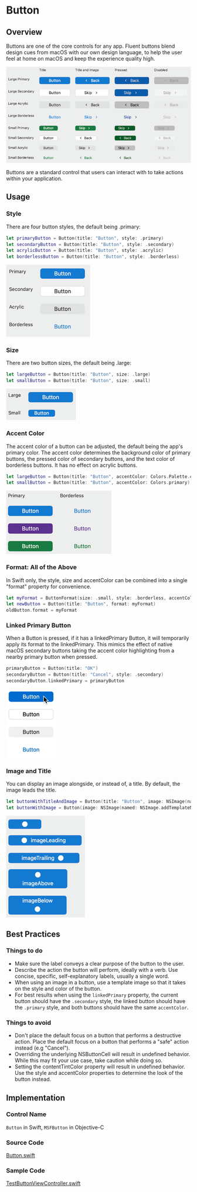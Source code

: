 # Button

## Overview
Buttons are one of the core controls for any app.  Fluent buttons blend design cues from macOS with our own design language, to help the user feel at home on macOS and keep the experience quality high.

![ButtonViews.png](.attachments/ButtonViews.png)

Buttons are a standard control that users can interact with to take actions within your application.

## Usage
### Style
There are four button styles, the default being .primary:
```Swift
let primaryButton = Button(title: "Button", style: .primary)
let secondaryButton = Button(title: "Button", style: .secondary)
let acrylicButton = Button(title: "Button", style: .acrylic)
let borderlessButton = Button(title: "Button", style: .borderless)
```
![ButtonStyles.png](.attachments/ButtonStyles.png)

### Size
There are two button sizes, the default being .large:
```Swift
let largeButton = Button(title: "Button", size: .large)
let smallButton = Button(title: "Button", size: .small)
```
![ButtonSizes.png](.attachments/ButtonSizes.png)

### Accent Color
The accent color of a button can be adjusted, the default being the app's primary color.  The accent color determines the background color of primary buttons, the pressed color of secondary buttons, and the text color of borderless buttons.  It has no effect on acrylic buttons.
```Swift
let largeButton = Button(title: "Button", accentColor: Colors.Palette.communicationBlue.color)
let smallButton = Button(title: "Button", accentColor: Colors.primary)
```
![ButtonAccentColors.png](.attachments/ButtonAccentColors.png)

### Format: All of the Above
In Swift only, the style, size and accentColor can be combined into a single "format" property for convenience.
```Swift
let myFormat = ButtonFormat(size: .small, style: .borderless, accentColor: Colors.Palette.blueMagenta30.color)
let newButton = Button(title: "Button", format: myFormat)
oldButton.format = myFormat
```

### Linked Primary Button
When a Button is pressed, if it has a linkedPrimary Button, it will temporarily apply its format to the linkedPrimary.  This mimics the effect of native macOS secondary buttons taking the accent color highlighting from a nearby primary button when pressed.
```Swift
primaryButton = Button(title: "OK")
secondaryButton = Button(title: "Cancel", style: .secondary)
secondaryButton.linkedPrimary = primaryButton
```
![ButtonLinkedPrimary.gif](.attachments/ButtonLinkedPrimary.gif)

### Image and Title
You can display an image alongside, or instead of, a title.  By default, the image leads the title.
```Swift
let buttonWithTitleAndImage = Button(title: "Button", image: NSImage(named: NSImage.addTemplateName)!, imagePosition: .imageTrailing)
let buttonWithImage = Button(image: NSImage(named: NSImage.addTemplateName)!)
```
![ButtonImagePositions.png](.attachments/ButtonImagePositions.png)

## Best Practices
### Things to do
- Make sure the label conveys a clear purpose of the button to the user.
- Describe the action the button will perform, ideally with a verb. Use concise, specific, self-explanatory labels, usually a single word.
- When using an image in a button, use a template image so that it takes on the style and color of the button.
- For best results when using the `linkedPrimary` property, the current button should have the `.secondary` style, the linked button should have the `.primary` style, and both buttons should have the same `accentColor`.

### Things to avoid
- Don't place the default focus on a button that performs a destructive action. Place the default focus on a button that performs a "safe" action instead (e.g "Cancel").
- Overriding the underlying NSButtonCell will result in undefined behavior. While this may fit your use case, take caution while doing so.
- Setting the contentTintColor property will result in undefined behavior.  Use the style and accentColor properties to determine the look of the button instead.

## Implementation
### Control Name
`Button` in Swift, `MSFButton` in Objective-C
### Source Code
[Button.swift](https://github.com/microsoft/fluentui-apple/blob/main/macos/FluentUI/Button.swift)
### Sample Code
[TestButtonViewController.swift](https://github.com/microsoft/fluentui-apple/blob/main/macos/FluentUITestApp/TestButtonViewController.swift)
